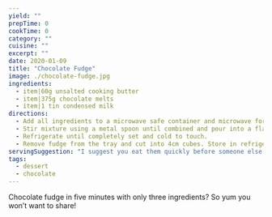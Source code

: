 ```yaml
---
yield: ""
prepTime: 0
cookTime: 0
category: ""
cuisine: ""
excerpt: ""
date: 2020-01-09
title: "Chocolate Fudge"
image: ./chocolate-fudge.jpg
ingredients:
  - item|60g unsalted cooking butter
  - item|375g chocolate melts
  - item|1 tin condensed milk
directions:
  - Add all ingredients to a microwave safe container and microwave for three minutes.
  - Stir mixture using a metal spoon until combined and pour into a flat tray lined with baking paper.
  - Refrigerate until completely set and cold to touch.
  - Remove fudge from the tray and cut into 4cm cubes. Store in refrigerator in a sealed container.
servingSuggestion: "I suggest you eat them quickly before someone else does!"
tags:
  - dessert
  - chocolate
---
```


Chocolate fudge in five minutes with only three ingredients? So yum you won’t want to share!
